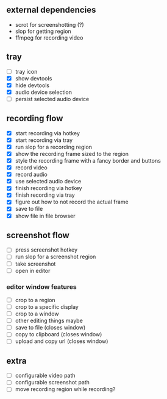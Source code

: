 ## external dependencies

- scrot for screenshotting (?)
- slop for getting region
- ffmpeg for recording video

## tray

- [ ] tray icon
- [x] show devtools
- [x] hide devtools
- [x] audio device selection
- [ ] persist selected audio device

## recording flow

- [x] start recording via hotkey
- [x] start recording via tray
- [x] run slop for a recording region
- [x] show the recording frame sized to the region
- [x] style the recording frame with a fancy border and buttons
- [x] record video
- [x] record audio
- [x] use selected audio device
- [x] finish recording via hotkey
- [x] finish recording via tray
- [x] figure out how to not record the actual frame
- [x] save to file
- [x] show file in file browser

## screenshot flow

- [ ] press screenshot hotkey
- [ ] run slop for a screenshot region
- [ ] take screenshot
- [ ] open in editor

### editor window features

- [ ] crop to a region
- [ ] crop to a specific display
- [ ] crop to a window
- [ ] other editing things maybe
- [ ] save to file (closes window)
- [ ] copy to clipboard (closes window)
- [ ] upload and copy url (closes window)

## extra

- [ ] configurable video path
- [ ] configurable screenshot path
- [ ] move recording region while recording?
